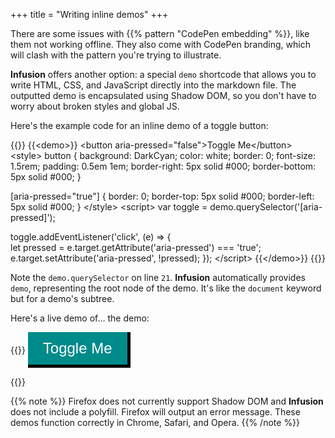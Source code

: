 +++
title = "Writing inline demos"
+++

There are some issues with {{% pattern "CodePen embedding" %}}, like them not working offline. They also come with CodePen branding, which will clash with the pattern you're trying to illustrate.

**Infusion** offers another option: a special `demo` shortcode that allows you to write HTML, CSS, and JavaScript directly into the markdown file. The outputted demo is encapsulated using Shadow DOM, so you don't have to worry about broken styles and global JS.

Here's the example code for an inline demo of a toggle button:

{{<codeBlock lang="html" numbered="true">}}
&#x7b;{&lt;demo>}}
&lt;button aria-pressed="false">Toggle Me&lt;/button>
&lt;style>
button {
    background: DarkCyan;
    color: white;
    border: 0;
    font-size: 1.5rem;
    padding: 0.5em 1em;
    border-right: 5px solid #000;
    border-bottom: 5px solid #000;
}

[aria-pressed="true"] {
  border: 0;
  border-top: 5px solid #000;
  border-left: 5px solid #000;
}
&lt;/style>
&lt;script>
var toggle = demo.querySelector('[aria-pressed]');

toggle.addEventListener('click', (e) => {  
  let pressed = e.target.getAttribute('aria-pressed') === 'true';
  e.target.setAttribute('aria-pressed', !pressed);
});
&lt;/script>
&#x7b;{&lt;/demo>}}
{{</codeBlock>}}

Note the `demo.querySelector` on line `21`. **Infusion** automatically provides `demo`, representing the root node of the demo. It's like the `document` keyword but for a demo's subtree.

Here's a live demo of&hellip; the demo:

{{<demo>}}
<button aria-pressed="false">Toggle Me</button>
<style>
button {
    background: DarkCyan;
    color: white;
    border: 0;
    font-size: 1.5rem;
    padding: 0.5em 1em;
    border-right: 5px solid #000;
    border-bottom: 5px solid #000;
}

[aria-pressed="true"] {
  border: 0;
  border-top: 5px solid #000;
  border-left: 5px solid #000;
}
</style>
<script>
var toggle = demo.querySelector('[aria-pressed]');

toggle.addEventListener('click', (e) => {  
  let pressed = e.target.getAttribute('aria-pressed') === 'true';
  e.target.setAttribute('aria-pressed', !pressed);
});
</script>
{{</demo>}}

{{% note %}}
Firefox does not currently support Shadow DOM and **Infusion** does not include a polyfill. Firefox will output an error message. These demos function correctly in Chrome, Safari, and Opera.
{{% /note %}}
